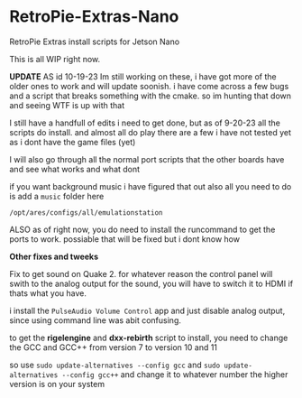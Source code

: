 # RetroPie-Extras-Nano
RetroPie Extras install scripts for Jetson Nano

This is all WIP right now. 

**UPDATE**
AS id 10-19-23 Im still working on these, i have got more of the older ones to work and will update soonish. 
i have come across a few bugs and a script that breaks something with the cmake. so im hunting that down and seeing WTF is up with that

I still have a handfull of edits i need to get done, but as of 9-20-23 all the scripts do install. and almost all do play
there are a few i have not tested yet as i dont have the game files (yet)

I will also go through all the normal port scripts that the other boards have and see what works and what dont

if you want background music i have figured that out also
all you need to do is add a ``music`` folder here 

``/opt/ares/configs/all/emulationstation``

ALSO
as of right now, you do need to install the runcommand to get the ports to work. 
possiable that will be fixed but i dont know how

**Other fixes and tweeks**

Fix to get sound on Quake 2. for whatever reason the control panel will swith to the analog output for the sound, 
you will have to switch it to HDMI if thats what you have.

i install the ``PulseAudio Volume Control`` app and just disable analog output, since using command line was abit confusing. 

to get the **rigelengine** and **dxx-rebirth** script to install, you need to change the GCC and GCC++ from version 7 to version 10 and 11

so use ``sudo update-alternatives --config gcc`` and ``sudo update-alternatives --config gcc++`` and change it to whatever number the higher version is on your system
